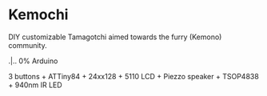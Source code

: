 # Kemochi
DIY customizable Tamagotchi aimed towards the furry (Kemono) community.

.|.. 0% Arduino

3 buttons + ATTiny84 + 24xx128 + 5110 LCD + Piezzo speaker + TSOP4838 + 940nm IR LED